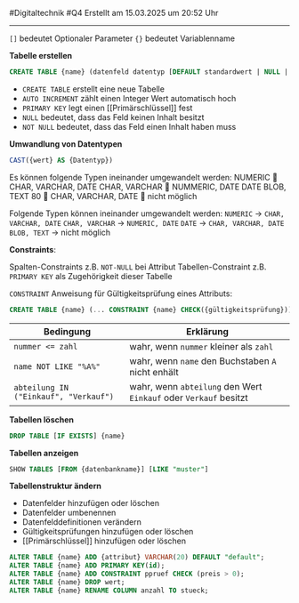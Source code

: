 #Digitaltechnik #Q4 Erstellt am 15.03.2025 um 20:52 Uhr

---

`[]` bedeutet Optionaler Parameter
`{}` bedeutet Variablenname

**Tabelle erstellen**

```sql
CREATE TABLE {name} (datenfeld datentyp [DEFAULT standardwert | NULL | NOT NULL] [AUTO_INCREMENT] PRIMARY KEY({datenfeldname}))
```

- `CREATE TABLE` erstellt eine neue Tabelle
- `AUTO INCREMENT` zählt einen Integer Wert automatisch hoch
- `PRIMARY KEY` legt einen [[Primärschlüssel]] fest
- `NULL` bedeutet, dass das Feld keinen Inhalt besitzt
- `NOT NULL` bedeutet, dass das Feld einen Inhalt haben muss

**Umwandlung von Datentypen**

```sql
CAST({wert} AS {Datentyp})
```

Es können folgende Typen ineinander umgewandelt werden: NUMERIC  CHAR, VARCHAR, DATE CHAR, VARCHAR  NUMMERIC, DATE DATE BLOB, TEXT 80  CHAR, VARCHAR, DATE  nicht möglich

Folgende Typen können ineinander umgewandelt werden:
`NUMERIC` $\rightarrow$ `CHAR, VARCHAR, DATE`
`CHAR, VARCHAR` $\rightarrow$ `NUMERIC, DATE`
`DATE` $\rightarrow$ `CHAR, VARCHAR, DATE`
`BLOB, TEXT` $\rightarrow$ nicht möglich

**Constraints**:

Spalten-Constraints z.B. `NOT-NULL` bei Attribut
Tabellen-Constraint z.B. `PRIMARY KEY` als Zugehörigkeit dieser Tabelle

`CONSTRAINT` Anweisung für Gültigkeitsprüfung eines Attributs:

```sql
CREATE TABLE {name} (... CONSTRAINT {name} CHECK({gültigkeitsprüfung}))
```

| Bedingung                             | Erklärung                                                        |
| ------------------------------------- | ---------------------------------------------------------------- |
| `nummer <= zahl`                      | wahr, wenn `nummer` kleiner als `zahl`                           |
| `name NOT LIKE "%A%"`                 | wahr, wenn `name` den Buchstaben `A` nicht enhält                |
| `abteilung IN ("Einkauf", "Verkauf")` | wahr, wenn `abteilung` den Wert `Einkauf` oder `Verkauf` besitzt |

**Tabellen löschen**

```sql
DROP TABLE [IF EXISTS] {name} 
```

**Tabellen anzeigen**

```sql
SHOW TABLES [FROM {datenbankname}] [LIKE "muster"]
```

**Tabellenstruktur ändern**

- Datenfelder hinzufügen oder löschen
- Datenfelder umbenennen
- Datenfelddefinitionen verändern
- Gültigkeitsprüfungen hinzufügen oder löschen
- [[Primärschlüssel]] hinzufügen oder löschen

```sql
ALTER TABLE {name} ADD {attribut} VARCHAR(20) DEFAULT "default";
ALTER TABLE {name} ADD PRIMARY KEY(id); 
ALTER TABLE {name} ADD CONSTRAINT ppruef CHECK (preis > 0); 
ALTER TABLE {name} DROP wert; 
ALTER TABLE {name} RENAME COLUMN anzahl TO stueck;
```